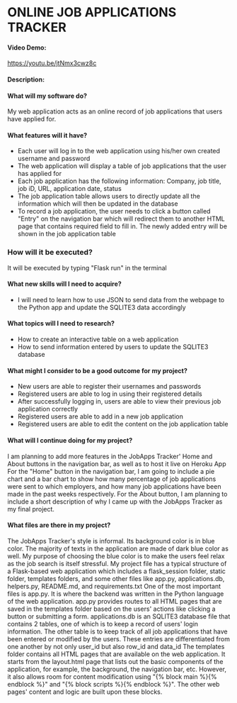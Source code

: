 # ONLINE JOB APPLICATIONS TRACKER
#### **Video Demo:**
https://youtu.be/jtNmx3cwz8c
#### **Description:**
#### **What will my software do?**
My web application acts as an online record of job applications that users have applied for.
#### **What features will it have?**
- Each user will log in to the web application using his/her own created username and password
- The web application will display a table of job applications that the user has applied for
- Each job application has the following information: Company, job title, job iD, URL, application date, status
- The job application table allows users to directly update all the information which will then be updated in the database
- To record a job application, the user needs to click a button called "Entry" on the navigation bar which will redirect them to another HTML page that contains required field to fill in. The newly added entry will be shown in the job application table
### **How will it be executed?**
It will be executed by typing "Flask run" in the terminal
#### **What new skills will I need to acquire?**
- I will need to learn how to use JSON to send data from the webpage to the Python app and update the SQLITE3 data accordingly
#### **What topics will I need to research?**
- How to create an interactive table on a web application
- How to send information entered by users to update the SQLITE3 database
#### **What might I consider to be a good outcome for my project?**
- New users are able to register their usernames and passwords
- Registered users are able to log in using their registered details
- After successfully logging in, users are able to view their previous job application correctly
- Registered users are able to add in a new job application
- Registered users are able to edit the content on the job application table
#### **What will I continue doing for my project?**
I am planning to add more features in the JobApps Tracker' Home and About buttons in the navigation bar, as well as to host it live on Heroku App
For the "Home" button in the navigation bar, I am going to include a pie chart and a bar chart to show how many percentage of job applications were sent to which employers, and how many job applications have been made in the past weeks respectively.
For the About button, I am planning to include a short description of why I came up with the JobApps Tracker as my final project.
#### **What files are there in my project?**
The JobApps Tracker's style is informal. Its background color is in blue color. The majority of texts in the application are made of dark blue color as well. My purpose of choosing the blue color is to make the users feel relax as the job search is itself stressful.
My project file has a typical structure of a Flask-based web application which includes a flask_session folder, static folder, templates folders, and some other files like app.py, applications.db, helpers.py, README.md, and requirements.txt
One of the most important files is app.py. It is where the backend was written in the Python language of the web application. app.py provides routes to all HTML pages that are saved in the templates folder based on the users' actions like clicking a button or submitting a form.
applications.db is an SQLITE3 database file that contains 2 tables, one of which is to keep a record of users' login information. The other table is to keep track of all job applications that have been entered or modified by the users. These entries are differentiated from one another by not only user_id but also row_id and data_id
The templates folder contains all HTML pages that are available on the web application. It starts from the layout.html page that lists out the basic components of the application, for example, the background, the navigation bar, etc. However, it also allows room for content modification using "{% block main %}{% endblock %}" and "{% block scripts %}{% endblock %}". The other web pages' content and logic are built upon these blocks.
